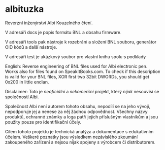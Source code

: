 # albituzka
Reverzní inženýrství Albi Kouzelného čtení.

V adresáři docs je popis formátu BNL a obsahu firmware.

V adresáři tools pak nástroje k rozebrání a složení BNL souboru, generátor OID kódů a další nástroje.

V adresáři test je ukázkový soubor pro vlastní knihu spolu s podklady

English:
Reverse engineering of BNL files used for Albi electronic pen. Works also for files found on SpeakItBooks.com. To check if this description is valid for your BNL files, XOR first two 32bit DWORDs, you should get 0x200 in little endian.


Disclaimer:
Toto je _neoficiální_ a _nekomerční_ projekt, který _nijak_ nesouvisí se společností Albi.

Společnost Albi není autorem tohoto obsahu, nepodílí se na jeho vývoji, nepodporuje jej a nenese za něj žádnou odpovědnost. Všechny názvy produktů, ochranné známky a loga patří jejich příslušným vlastníkům a jsou použity pouze pro identifikační účely.

Cílem tohoto projektu je technická analýza a dokumentace s edukativním účelem. Veškeré poznatky jsou výsledkem nezávislého zkoumání zakoupeného zařízení a nejsou nijak spojeny s výrobcem či distributorem.